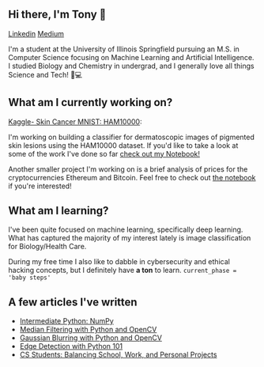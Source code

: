 

## Hi there, I'm Tony 👋 
[Linkedin](https://www.linkedin.com/in/antonio-d-flores/) [Medium](https://medium.com/@florestony5454)


I'm a student at the University of Illinois Springfield pursuing an M.S. in Computer Science focusing on Machine Learning and Artificial Intelligence. I studied Biology and Chemistry in undergrad, and I generally love all things Science and Tech! 🧪💻

## What am I currently working on?
[Kaggle- Skin Cancer MNIST: HAM10000](https://www.kaggle.com/kmader/skin-cancer-mnist-ham10000): 

I'm working on building a classifier for dermatoscopic images of pigmented skin lesions using the HAM10000 dataset. 
If you'd like to take a look at some of the work I've done so far [check out my Notebook!](https://github.com/florestony54/skin-lesion/blob/main/skin_lesion_densenet121.ipynb)

Another smaller project I'm working on is a brief analysis of prices for the cryptocurrencies Ethereum and Bitcoin. Feel free to check out [the notebook](https://github.com/florestony54/Eth_vs_Btc/blob/main/Eth_vs_Btc.ipynb) if you're interested!

## What am I learning?

I've been quite focused on machine learning, specifically deep learning. What has captured the majority of my interest lately is image classification for Biology/Health Care. 

During my free time I also like to dabble in cybersecurity and ethical hacking concepts, but I definitely have **a ton** to learn. `current_phase = 'baby steps'`

## A few articles I've written
- [Intermediate Python: NumPy](https://towardsdatascience.com/intermediate-python-numpy-cec1c192b8e6)
- [Median Filtering with Python and OpenCV](https://medium.com/@florestony5454/median-filtering-with-python-and-opencv-2bce390be0d1)
- [Gaussian Blurring with Python and OpenCV](https://medium.com/analytics-vidhya/gaussian-blurring-with-python-and-opencv-ba8429eb879b)
- [Edge Detection with Python 101](https://medium.com/@florestony5454/edge-detection-with-python-101-b83d78f240c0)
- [CS Students: Balancing School, Work, and Personal Projects](https://medium.com/swlh/cs-students-balancing-school-work-and-personal-projects-52eb201790d)



<!--
**florestony54/florestony54** is a ✨ _special_ ✨ repository because its `README.md` (this file) appears on your GitHub profile.

Here are some ideas to get you started:

- 🔭 I’m currently working on ...
- 🌱 I’m currently learning ...
- 👯 I’m looking to collaborate on ...
- 🤔 I’m looking for help with ...
- 💬 Ask me about ...
- 📫 How to reach me: ...
- 😄 Pronouns: ...
- ⚡ Fun fact: ...
-->
